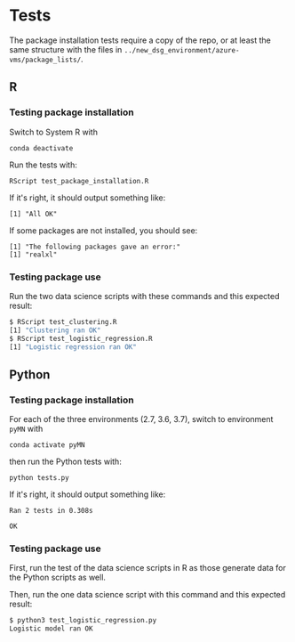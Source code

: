 
# Tests

The package installation tests require a copy of the repo, or at least the same
structure with the files in `../new_dsg_environment/azure-vms/package_lists/`.

## R

### Testing package installation

Switch to System R with 

```
conda deactivate
```

Run the tests with:

```
RScript test_package_installation.R
```

If it's right, it should output something like:

```
[1] "All OK"
```

If some packages are not installed, you should see:

```
[1] "The following packages gave an error:"
[1] "realxl"
```

### Testing package use

Run the two data science scripts with these commands and this expected result:

```bash
$ RScript test_clustering.R 
[1] "Clustering ran OK"
$ RScript test_logistic_regression.R 
[1] "Logistic regression ran OK"
```

## Python

### Testing package installation

For each of the three environments (2.7, 3.6, 3.7), switch to environment `pyMN`
with

```
conda activate pyMN
```

then run the Python tests with:

```
python tests.py
```

If it's right, it should output something like:

```
Ran 2 tests in 0.308s

OK
```

### Testing package use

First, run the test of the data science scripts in R as those generate data for
the Python scripts as well.

Then, run the one data science script with this command and this expected result:

```bash
$ python3 test_logistic_regression.py
Logistic model ran OK
```


